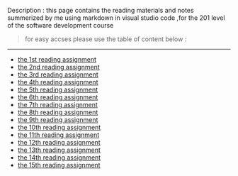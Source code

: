 Description :
this page contains the reading materials and notes summerized by me using markdown in visual studio code ,for the 201 level of the software development course
> for easy accses please use the table of content below :
***
* [the 1st reading assignment](https://tamaraalbilleh.github.io/reading-notes/Code201Reading-Notes/class-01)
* [the 2nd reading assignment](https://tamaraalbilleh.github.io/reading-notes/Code201Reading-Notes/class-02/class-02)
* [the 3rd reading assignment](https://tamaraalbilleh.github.io/reading-notes/Code201Reading-Notes/class-03)
* [the 4th reading assignment](https://tamaraalbilleh.github.io/reading-notes/Code201Reading-Notes/class-04/class-04)
* [the 5th reading assignment](https://tamaraalbilleh.github.io/reading-notes/Code201Reading-Notes/class-05/class-05)
* [the 6th reading assignment](https://tamaraalbilleh.github.io/reading-notes/Code201Reading-Notes/class-06/class-06)
* [the 7th reading assignment](https://tamaraalbilleh.github.io/reading-notes/Code201Reading-Notes/class-07/class-07)
* [the 8th reading assignment]()
* [the 9th reading assignment]()
* [the 10th reading assignment]()
* [the 11th reading assignment]()
* [the 12th reading assignment]()
* [the 13th reading assignment]()
* [the 14th reading assignment]()
* [the 15th reading assignment]()
